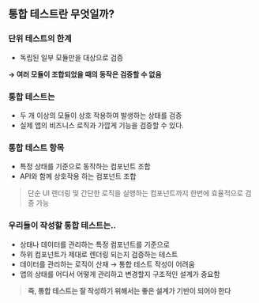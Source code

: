 ## 통합 테스트란 무엇일까?

### 단위 테스트의 한계

- 독립된 일부 모듈만을 대상으로 검증

**→ 여러 모듈이 조합되었을 때의 동작은 검증할 수 없음**

### 통합 테스트는

- 두 개 이상의 모듈이 상호 작용하여 발생하는 상태를 검증
- 실제 앱의 비즈니스 로직과 가깝게 기능을 검증할 수 있다.

### 통합 테스트 항목

- 특정 상태를 기준으로 동작하는 컴포넌트 조합
- API와 함께 상호작용 하는 컴포넌트 조합

> 단순 UI 렌더링 및 간단한 로직을 실행하는 컴포넌트까지 한번에 효율적으로 검증 가능

### 우리들이 작성할 통합 테스트는..

- 상태나 데이터를 관리하는 특정 컴포넌트를 기준으로
- 하위 컴포넌트가 제대로 렌더링 되는지 검증하는 테스트
- 데이터를 관리하는 로직이 산재 → 통합 테스트 작성이 어려움
- 앱의 상태를 어디서 어떻게 관리하고 변경할지 구조적인 설계가 중요함

> **즉, 통합 테스트는 잘 작성하기 위해서는 좋은 설계가 기반이 되어야 한다**
